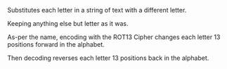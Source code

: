 Substitutes each letter in a string of text with a different letter.

Keeping anything else but letter as it was.

As-per the name, encoding with the ROT13 Cipher changes each letter 13 positions forward in the alphabet.

Then decoding reverses each letter 13 positions back in the alphabet.
